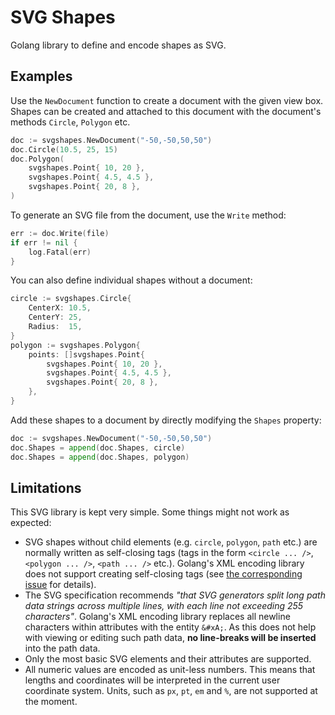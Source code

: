 SVG Shapes
==========

Golang library to define and encode shapes as SVG.


Examples
--------

Use the `NewDocument` function to create a document with the given view box.
Shapes can be created and attached to this document with the document's
methods `Circle`, `Polygon` etc.

```go
doc := svgshapes.NewDocument("-50,-50,50,50")
doc.Circle(10.5, 25, 15)
doc.Polygon(
	svgshapes.Point{ 10, 20 },
	svgshapes.Point{ 4.5, 4.5 },
	svgshapes.Point{ 20, 8 },
)
```

To generate an SVG file from the document, use the `Write` method:

```go
err := doc.Write(file)
if err != nil {
	log.Fatal(err)
}
```

You can also define individual shapes without a document:

```go
circle := svgshapes.Circle{
	CenterX: 10.5,
	CenterY: 25,
	Radius:  15,
}
polygon := svgshapes.Polygon{
	points: []svgshapes.Point{
		svgshapes.Point{ 10, 20 },
		svgshapes.Point{ 4.5, 4.5 },
		svgshapes.Point{ 20, 8 },
	},
}
```

Add these shapes to a document by directly modifying the `Shapes` property:

```go
doc := svgshapes.NewDocument("-50,-50,50,50")
doc.Shapes = append(doc.Shapes, circle)
doc.Shapes = append(doc.Shapes, polygon)
```


Limitations
-----------

This SVG library is kept very simple.
Some things might not work as expected:

 - SVG shapes without child elements (e.g. `circle`, `polygon`, `path` etc.)
   are normally written as self-closing tags (tags in the form
   `<circle ... />`, `<polygon ... />`, `<path ... />` etc.).
   Golang's XML encoding library does not support creating self-closing tags
   (see [the corresponding issue](https://github.com/golang/go/issues/21399)
   for details).
 - The SVG specification recommends *"that SVG generators split long path data
   strings across multiple lines, with each line not exceeding 255 characters"*.
   Golang's XML encoding library replaces all newline characters within
   attributes with the entity `&#xA;`.
   As this does not help with viewing or editing such path data,
   **no line-breaks will be inserted** into the path data.
 - Only the most basic SVG elements and their attributes are supported.
 - All numeric values are encoded as unit-less numbers. This means that lengths
   and coordinates will be interpreted in the current user coordinate system.
   Units, such as `px`, `pt`, `em` and `%`, are not supported at the moment.


